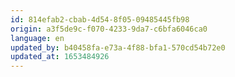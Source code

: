 ```yaml
---
id: 814efab2-cbab-4d54-8f05-09485445fb98
origin: a3f5de9c-f070-4233-9da7-c6bfa6046ca0
language: en
updated_by: b40458fa-e73a-4f88-bfa1-570cd54b72e0
updated_at: 1653484926
---
```

